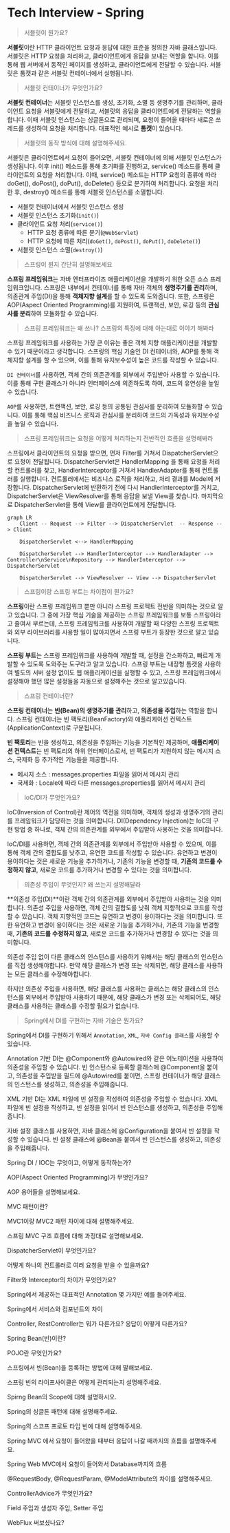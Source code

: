 # Tech Interview - Spring

> 서블릿이 뭔가요?

**서블릿**이란 HTTP 클라이언트 요청과 응답에 대한 표준을 정의한 자바 클래스입니다.
서블릿은 HTTP 요청을 처리하고, 클라이언트에게 응답을 보내는 역할을 합니다.
이를 통해 웹 서버에서 동적인 페이지를 생성하고, 클라이언트에게 전달할 수 있습니다.
서블릿은 톰캣과 같은 서블릿 컨테이너에서 실행됩니다.

> 서블릿 컨테이너가 무엇인가요?

**서블릿 컨테이너**는 서블릿 인스턴스를 생성, 초기화, 소멸 등 생명주기를 관리하며, 
클라이언트 요청을 서블릿에게 전달하고, 서블릿의 응답을 클라이언트에게 전달하는 역할을 합니다.
이때 서블릿 인스턴스는 싱글톤으로 관리되며, 요청이 들어올 때마다 새로운 쓰레드를 생성하여 요청을 처리합니다.
대표적인 예시로 **톰캣**이 있습니다.

> 서블릿의 동작 방식에 대해 설명해주세요.

서블릿은 클라이언트에서 요청이 들어오면, 서블릿 컨테이너에 의해 서블릿 인스턴스가 생성됩니다.
이후 init() 메소드를 통해 초기화를 진행하고, service() 메소드를 통해 클라이언트의 요청을 처리합니다.
이때, service() 메소드는 HTTP 요청의 종류에 따라 doGet(), doPost(), doPut(), doDelete() 등으로 분기하여 처리합니다.
요청을 처리한 후, destroy() 메소드를 통해 서블릿 인스턴스를 소멸합니다.

* 서블릿 컨테이너에서 서블릿 인스턴스 생성
* 서블릿 인스턴스 초기화(`init()`)
* 클라이언트 요청 처리(`service()`)
  * HTTP 요청 종류에 따른 분기(`@WebServlet`) 
  * HTTP 요청에 따른 처리(`doGet()`, `doPost()`, `doPut()`, `doDelete()`)
* 서블릿 인스턴스 소멸(`destroy()`)

> 스프링이 뭔지 간단히 설명해보세요

**스프링 프레임워크**는 자바 엔터프라이즈 애플리케이션을 개발하기 위한 오픈 소스 프레임워크입니다.
스프링은 내부에서 컨테이너를 통해 자바 객체의 **생명주기를 관리**하며,
의존관계 주입(DI)을 통해 **객체지향 설계**를 할 수 있도록 도와줍니다.
또한, 스프링은 AOP(Aspect Oriented Programming)를 지원하여,
트랜잭션, 보안, 로깅 등의 **관심사를 분리**하여 모듈화할 수 있습니다.

> 스프링 프레임워크는 왜 쓰나? 스프링의 특징에 대해 아는대로 이야기 해봐라

스프링 프레임워크를 사용하는 가장 큰 이유는 좋은 객체 지향 애플리케이션을 개발할 수 있기 때문이라고 생각합니다.
스프링의 핵심 기술인 DI 컨테이너와, AOP를 통해 객체지향 설계를 할 수 있으며, 이를 통해 유지보수성이 높은 코드를 작성할 수 있습니다.

`DI 컨테이너`를 사용하면, 객체 간의 의존관계를 외부에서 주입받아 사용할 수 있습니다.
이를 통해 구현 클래스가 아니라 인터페이스에 의존하도록 하여, 코드의 유연성을 높일 수 있습니다.

`AOP`를 사용하면, 트랜잭션, 보안, 로깅 등의 공통된 관심사를 분리하여 모듈화할 수 있습니다.
이를 통해 핵심 비즈니스 로직과 관심사를 분리하여 코드의 가독성과 유지보수성을 높일 수 있습니다.

> 스프링 프레임워크는 요청을 어떻게 처리하는지 전반적인 흐름을 설명해봐라

스프링에서 클라이언트의 요청을 받으면,
먼저 Filter를 거쳐서 DispatcherServlet으로 요청이 전달됩니다.
DispatcherServlet은 HandlerMapping 을 통해 요청을 처리할 컨트롤러를 찾고,
HandlerInterceptor를 거쳐서 HandlerAdapter를 통해 컨트롤러를 실행합니다.
컨트롤러에서는 비즈니스 로직을 처리하고, 처리 결과를 Model에 저장합니다.
DispatcherServlet에 반환하기 전에 다시 HandlerInterceptor를 거치고,
DispatcherServlet은 ViewResolver를 통해 응답을 보낼 View를 찾습니다.
마지막으로 DispatcherServlet을 통해 View를 클라이언트에게 전달합니다.

```mermaid
graph LR
    Client -- Request --> Filter --> DispatcherServlet  -- Response --> Client
    
    DispatcherServlet <--> HandlerMapping
    
    DispatcherServlet --> HandlerInterceptor --> HandlerAdapter --> Controller\nService\nRepository --> HandlerInterceptor --> DispatcherServlet
    
    DispatcherServlet --> ViewResolver -- View --> DispatcherServlet
```
> 스프링이랑 스프링 부트는 차이점이 뭔가요?

**스프링**이란 스프링 프레임워크 뿐만 아니라 스프링 프로젝트 전반을 의미하는 것으로 알고 있습니다.
그 중에 가장 핵심 기술을 제공하는 스프링 프레임워크를 보통 스프링이라고 줄여서 부르는데,
스프링 프레임워크를 사용하여 개발할 때 다양한 스프링 프로젝트와
외부 라이브러리를 사용할 일이 많아지면서 스프링 부트가 등장한 것으로 알고 있습니다.

**스프링 부트**는 스프링 프레임워크를 사용하여 개발할 때,
설정을 간소화하고, 빠르게 개발할 수 있도록 도와주는 도구라고 알고 있습니다.
스프링 부트는 내장형 톰캣을 사용하여 별도의 서버 설정 없이도 웹 애플리케이션을 실행할 수 있고,
스프링 프레임워크에서 설정해야 했던 많은 설정들을 자동으로 설정해주는 것으로 알고있습니다.

> 스프링 컨테이너란?

**스프링 컨테이너**는 **빈(Bean)의 생명주기를 관리**하고, **의존성을 주입**하는 역할을 합니다.
스프링 컨테이너는 빈 팩토리(BeanFactory)와 애플리케이션 컨텍스트(ApplicationContext)로 구분됩니다.

**빈 팩토리**는 빈을 생성하고, 의존성을 주입하는 기능을 기본적인 제공하며,
**애플리케이션 컨텍스트**는 빈 팩토리의 하위 인터페이스로서, 빈 팩토리가 지원하지 않는 메시지 소스, 국제화 등 추가적인 기능들을 제공합니다.
 - 메시지 소스 : messages.properties 파일을 읽어서 메시지 관리
 - 국제화 : Locale에 따라 다른 messages.properties를 읽어서 메시지 관리

> IoC/DI가 무엇인가요?

IoC(Inversion of Control)란 제어의 역전을 의미하며,
객체의 생성과 생명주기의 관리를 프레임워크가 담당하는 것을 의미합니다.
DI(Dependency Injection)는 IoC의 구현 방법 중 하나로,
객체 간의 의존관계를 외부에서 주입받아 사용하는 것을 의미합니다.

IoC/DI를 사용하면, 객체 간의 의존관계를 외부에서 주입받아 사용할 수 있으며,
이를 통해 객체 간의 결합도를 낮추고, 유연한 코드를 작성할 수 있습니다.
유연하고 변경이 용이하다는 것은 새로운 기능을 추가하거나, 기존의 기능을 변경할 때,
**기존의 코드를 수정하지 않고**, 새로운 코드를 추가하거나 변경할 수 있다는 것을 의미합니다.

> 의존성 주입이 무엇인지? 왜 쓰는지 설명해달라

**의존성 주입(DI)**이란 객체 간의 의존관계를 외부에서 주입받아 사용하는 것을 의미합니다.
의존성 주입을 사용하면, 객체 간의 결합도를 낮춰 객체 지향적으로 코드를 작성할 수 있습니다.
객체 지향적인 코드는 유연하고 변경이 용이하다는 것을 의미합니다.
또한 유연하고 변경이 용이하다는 것은 새로운 기능을 추가하거나, 기존의 기능을 변경할 때,
**기존의 코드를 수정하지 않고**, 새로운 코드를 추가하거나 변경할 수 있다는 것을 의미합니다.

의존성 주입 없이 다른 클래스의 인스턴스를 사용하기 위해서는 해당 클래스의 인스턴스를 직접 생성해야합니다.
만약 해당 클래스가 변경 또는 삭제되면, 해당 클래스를 사용하는 모든 클래스를 수정해야합니다.

하지만 의존성 주입을 사용하면, 해당 클래스를 사용하는 클래스는
해당 클래스의 인스턴스를 외부에서 주입받아 사용하기 때문에,
해당 클래스가 변경 또는 삭제되어도, 해당 클래스를 사용하는 클래스를 수정할 필요가 없습니다.

> Spring에서 DI를 구현하는 자바 기술은 뭔가요?

Spring에서 DI를 구현하기 위해서 `Annotation`, `XML`, `자바 Config 클래스`를 사용할 수 있습니다.

Annotation 기반 DI는 @Component와 @Autowired와 같은 어노테이션을 사용하여 의존성을 주입할 수 있습니다.
빈 인스턴스로 등록할 클래스에 @Component을 붙이고, 의존성을 주입받을 필드에 @Autowired를 붙이면,
스프링 컨테이너가 해당 클래스의 인스턴스를 생성하고, 의존성을 주입해줍니다.

XML 기반 DI는 XML 파일에 빈 설정을 작성하여 의존성을 주입할 수 있습니다.
XML 파일에 빈 설정을 작성하고, 빈 설정을 읽어서 빈 인스턴스를 생성하고, 의존성을 주입해줍니다.

자바 설정 클래스를 사용하면, 자바 클래스에 @Configuration을 붙여서 빈 설정을 작성할 수 있습니다.
빈 설정 클래스에 @Bean을 붙여서 빈 인스턴스를 생성하고, 의존성을 주입해줍니다.

Spring DI / IOC는 무엇이고, 어떻게 동작하는가?

AOP(Aspect Oriented Programming)가 무엇인가요?

AOP 용어들을 설명해보세요.

MVC 패턴이란?

MVC1이랑 MVC2 패턴 차이에 대해 설명해주세요.

스프링 MVC 구조 흐름에 대해 과정대로 설명해보세요.

DispatcherServlet이 무엇인가요?

어떻게 하나의 컨트롤러로 여러 요청을 받을 수 있을까요?

Filter와 Interceptor의 차이가 무엇인가요?

Spring에서 제공하는 대표적인 Annotation 몇 가지만 예를 들어주세요.

Spring에서 서비스와 컴포넌트의 차이

Controller, RestController는 뭐가 다른가요? 응답이 어떻게 다른가요?

Spring Bean(빈)이란?

POJO란 무엇인가요?

스프링에서 빈(Bean)을 등록하는 방법에 대해 말해보세요.

스프링 빈의 라이프사이클은 어떻게 관리되는지 설명해주세요.

Spirng Bean의 Scope에 대해 설명하시오.

Spring의 싱글톤 패턴에 대해 설명해주세요.

Spring의 스코프 프로토 타입 빈에 대해 설명해주세요.

Spring MVC 에서 요청이 들어왔을 때부터 응답이 나갈 때까지의 흐름을 설명해주세요.

Spring Web MVC에서 요청이 들어와서 Database까지의 흐름

@RequestBody, @RequestParam, @ModelAttribute의 차이를 설명해주세요.

ControllerAdvice가 무엇인가요?

Field 주입과 생성자 주입, Setter 주입

WebFlux 써보셨나요?

